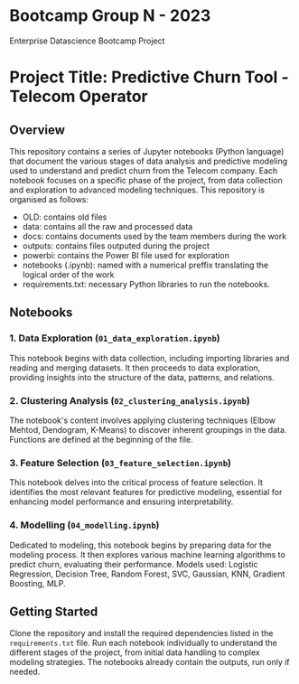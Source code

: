 # Bootcamp Group N - 2023
Enterprise Datascience Bootcamp Project

# Project Title: Predictive Churn Tool - Telecom Operator

## Overview
This repository contains a series of Jupyter notebooks (Python language) that document the various stages of data analysis and predictive modeling used to understand and predict churn from the Telecom company. Each notebook focuses on a specific phase of the project, from data collection and exploration to advanced modeling techniques.
This repository is organised as follows:
- OLD: contains old files
- data: contains all the raw and processed data
- docs: contains documents used by the team members during the work
- outputs: contains files outputed during the project
- powerbi: contains the Power BI file used for exploration
- notebooks (.ipynb): named with a numerical preffix translating the logical order of the work
- requirements.txt: necessary Python libraries to run the notebooks.

## Notebooks

### 1. Data Exploration (`01_data_exploration.ipynb`)
This notebook begins with data collection, including importing libraries and reading and merging datasets. It then proceeds to data exploration, providing insights into the structure of the data, patterns, and relations.

### 2. Clustering Analysis (`02_clustering_analysis.ipynb`)
The notebook's content involves applying clustering techniques (Elbow Mehtod, Dendogram, K-Means) to discover inherent groupings in the data. Functions are defined at the beginning of the file.

### 3. Feature Selection (`03_feature_selection.ipynb`)
This notebook delves into the critical process of feature selection. It identifies the most relevant features for predictive modeling, essential for enhancing model performance and ensuring interpretability.

### 4. Modelling (`04_modelling.ipynb`)
Dedicated to modeling, this notebook begins by preparing data for the modeling process. It then explores various machine learning algorithms to predict churn, evaluating their performance. Models used: Logistic Regression, Decision Tree, Random Forest, SVC, Gaussian, KNN, Gradient Boosting, MLP.

## Getting Started
Clone the repository and install the required dependencies listed in the `requirements.txt` file. Run each notebook individually to understand the different stages of the project, from initial data handling to complex modeling strategies. The notebooks already contain the outputs, run only if needed.